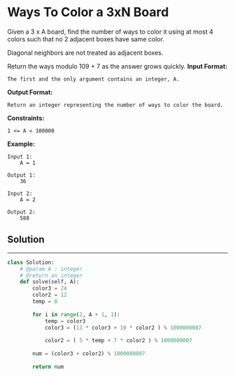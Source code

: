 <h1>Ways To Color a 3xN Board</h1>

<p>
Given a 3 x A board, find the number of ways to color it using at most 4 colors such that no 2 adjacent boxes have same color.

Diagonal neighbors are not treated as adjacent boxes.

Return the ways modulo 109 + 7 as the answer grows quickly.
<b>Input Format:</b>

    The first and the only argument contains an integer, A.
<b>Output Format:</b>

    Return an integer representing the number of ways to color the board.
<b>Constraints:</b>

    1 <= A < 100000
<b>Example:</b>

    Input 1:
        A = 1

    Output 1:
        36

    Input 2:
        A = 2

    Output 2:
        588
<h2>Solution</h2>

***

```python
class Solution:
    # @param A : integer
    # @return an integer
    def solve(self, A):
        color3 = 24
        color2 = 12
        temp = 0
          
        for i in range(2, A + 1, 1): 
            temp = color3 
            color3 = (11 * color3 + 10 * color2 ) % 1000000007
                  
            color2 = ( 5 * temp + 7 * color2 ) % 1000000007
          
        num = (color3 + color2) % 1000000007
                              
        return num 
```